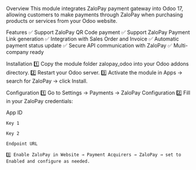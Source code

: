 Overview
This module integrates ZaloPay payment gateway into Odoo 17, allowing customers to make payments through ZaloPay when purchasing products or services from your Odoo website.

  Features
    ✅ Support ZaloPay QR Code payment
    ✅ Support ZaloPay Payment Link generation
    ✅ Integration with Sales Order and Invoice
    ✅ Automatic payment status update
    ✅ Secure API communication with ZaloPay
    ✅ Multi-company ready

  Installation
    1️⃣ Copy the module folder zalopay_odoo into your Odoo addons directory.
    2️⃣ Restart your Odoo server.
    3️⃣ Activate the module in Apps → search for ZaloPay → click Install.

  Configuration
    1️⃣ Go to Settings → Payments → ZaloPay Configuration
    2️⃣ Fill in your ZaloPay credentials:

  App ID

    Key 1

    Key 2

    Endpoint URL

    3️⃣ Enable ZaloPay in Website → Payment Acquirers → ZaloPay → set to Enabled and configure as needed.
